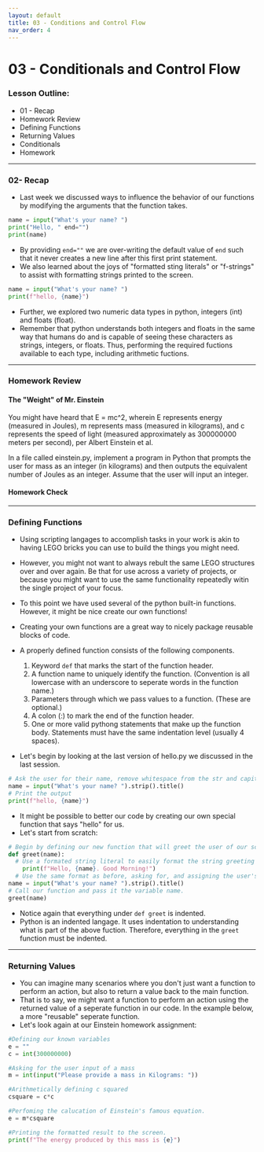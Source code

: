 ```yaml
---
layout: default
title: 03 - Conditions and Control Flow
nav_order: 4
---
```

# [](#01-Functions)03 - Conditionals and Control Flow
### [](#Agenda)Lesson Outline:
- 01 - Recap
- Homework Review
- Defining Functions
- Returning Values
- Conditionals
- Homework

---
### 02- Recap
- Last week we discussed ways to influence the behavior of our functions by modifying the arguments that the function takes.
```python
name = input("What's your name? ")
print("Hello, " end="")
print(name)
```
- By providing ```end=""``` we are over-writing the default value of ```end``` such that it never creates a new line after this first print statement.
- We also learned about the joys of "formatted sting literals" or "f-strings" to assist with formatting strings printed to the screen.
```python
name = input("What's your name? ")
print(f"hello, {name}")
```
- Further, we explored two numeric data types in python, integers (int) and floats (float). 
- Remember that python understands both integers and floats in the same way that humans do and is capable of seeing these characters as strings, integers, or floats. Thus, performing the required fuctions available to each type, including arithmetic fuctions.

---
### Homework Review
#### The "Weight" of Mr. Einstein

You might have heard that E = mc^2, wherein E represents energy (measured in Joules), m represents mass (measured in kilograms), and c represents the speed of light (measured approximately as 300000000 meters per second), per Albert Einstein et al. 

In a file called einstein.py, implement a program in Python that prompts the user for mass as an integer (in kilograms) and then outputs the equivalent number of Joules as an integer. Assume that the user will input an integer.


#### Homework Check
<script id="asciicast-vRmCPKq2FVw0LqrT6hc3QU4q7" src="https://asciinema.org/a/vRmCPKq2FVw0LqrT6hc3QU4q7.js" async data-autoplay="1" data-loop="1" data-speed="2" data-rows="4" data-cols="80"></script>

---
### Defining Functions
- Using scripting langages to accomplish tasks in your work is akin to having LEGO bricks you can use to build the things you might need.
- However, you might not want to always rebult the same LEGO structures over and over again. Be that for use across a variety of projects, or because you might want to use the same functionality repeatedly witin the single project of your focus.
- To this point we have used several of the python built-in functions. However, it might be nice create our own functions!
- Creating your own functions are a great way to nicely package reusable blocks of code.
- A properly defined function consists of the following components.
  1. Keyword ```def``` that marks the start of the function header.
  2. A function name to uniquely identify the function. (Convention is all lowercase with an underscore to seperate words in the function name.)
  3. Parameters through which we pass values to a function. (These are optional.)
  4. A colon (:) to mark the end of the function header.
  5. One or more valid pythong statements that make up the function body. Statements must have the same indentation level (usually 4 spaces).

- Let's begin by looking at the last version of hello.py we discussed in the last session.
```python
# Ask the user for their name, remove whitespace from the str and capitalize the first letter of each word
name = input("What's your name? ").strip().title()
# Print the output
print(f"hello, {name}")
```
- It might be possible to better our code by creating our own special function that says "hello" for us.
- Let's start from scratch:
```python
# Begin by defining our new function that will greet the user of our script. We are also including the name of the variable we will want to pass to the function for its use when the function is called.
def greet(name):
  # Use a formated string literal to easily format the string greeting we want to write to the screen.
    print(f"Hello, {name}. Good Morning!")
  # Use the same format as before, asking for, and assigning the user's input to a variable name.
name = input("What's your name? ").strip().title()
# Call our function and pass it the variable name.
greet(name)
```
- Notice again that everything under ```def greet``` is indented.
- Python is an indented langage. It uses indentation to understanding what is part of the above fuction. Therefore, everything in the ```greet``` function must be indented.

---
### Returning Values
- You can imagine many scenarios where you don't just want a function to perform an action, but also to return a value back to the main function.
- That is to say, we might want a function to perform an action using the returned value of a seperate function in our code. In the example below, a more "reusable" seperate function.
- Let's look again at our Einstein homework assignment:
```python
#Defining our known variables
e = ""
c = int(300000000)

#Asking for the user input of a mass
m = int(input("Please provide a mass in Kilograms: "))

#Arithmetically defining c squared
csquare = c*c

#Perfoming the calucation of Einstein's famous equation.
e = m*csquare

#Printing the formatted result to the screen.
print(f"The energy produced by this mass is {e}")
```
